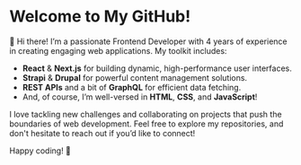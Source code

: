 # Welcome to My GitHub!

👋 Hi there! I’m a passionate Frontend Developer with 4 years of experience in creating engaging web applications. My toolkit includes:

- **React** & **Next.js** for building dynamic, high-performance user interfaces.
- **Strapi** & **Drupal** for powerful content management solutions.
- **REST APIs** and a bit of **GraphQL** for efficient data fetching.
- And, of course, I’m well-versed in **HTML**, **CSS**, and **JavaScript**!

I love tackling new challenges and collaborating on projects that push the boundaries of web development. Feel free to explore my repositories, and don't hesitate to reach out if you’d like to connect!

Happy coding! 🚀
